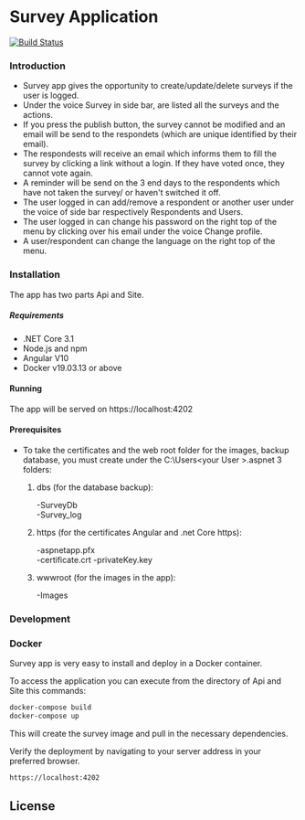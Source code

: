 ﻿# Survey Application

[![Build Status](https://travis-ci.org/joemccann/dillinger.svg?branch=master)](https://travis-ci.org/joemccann/dillinger)

### Introduction
- Survey app gives the opportunity to create/update/delete surveys if the user is logged.
- Under the voice Survey in side bar, are listed all the surveys and the actions.
- If you press the publish button, the survey cannot be modified and an email will be send to the respondets (which are unique identified by their email).
- The respondests will receive an email which informs them to fill the survey by clicking a link without a login. If they have voted once, they cannot vote again. 
- A reminder will be send on the 3 end days to the respondents which have not taken the survey/ or haven't switched it off. 
- The user logged in can add/remove a respondent or another user  under the voice of side bar respectively Respondents and Users.
- The user logged in can change his password on the right top of the menu by clicking over his email under the voice Change profile.
- A user/respondent can change the language on the right top of the menu.

### Installation

The app has two parts Api and Site.
##### Requirements

 - .NET Core 3.1
 - Node.js and npm
 - Angular V10
 - Docker v19.03.13 or above

#### Running
The app will be served on https://localhost:4202

#### Prerequisites
- To take the certificates and the web root folder for the images, backup database, you must create under the C:\Users\<your User >\.aspnet 3 folders:


	1. dbs (for the database backup):

		-SurveyDb      
		-Survey_log            
	2. https (for the certificates Angular and .net Core https):

		 -aspnetapp.pfx  
		-certificate.crt
		-privateKey.key     
	3. wwwroot (for the images in the app):

		-Images

### Development

### Docker
Survey app is very easy to install and deploy in a Docker container.

To access the application you can execute from the directory of Api and Site this commands:

```sh
docker-compose build 
docker-compose up 
```
This will create the survey image and pull in the necessary dependencies. 

Verify the deployment by navigating to your server address in your preferred browser.

```sh
https://localhost:4202
```



License
----



